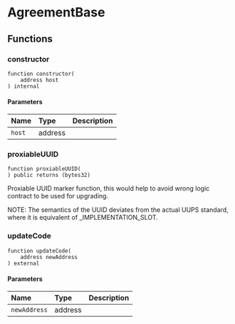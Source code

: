 # AgreementBase

## Functions

### constructor

```solidity
function constructor(
    address host
) internal
```

#### Parameters

| Name | Type | Description |
| :--- | :--- | :---------- |
| `host` | address |  |

### proxiableUUID

```solidity
function proxiableUUID(
) public returns (bytes32)
```

Proxiable UUID marker function, this would help to avoid wrong logic
     contract to be used for upgrading.

NOTE: The semantics of the UUID deviates from the actual UUPS standard,
      where it is equivalent of _IMPLEMENTATION_SLOT.

### updateCode

```solidity
function updateCode(
    address newAddress
) external
```

#### Parameters

| Name | Type | Description |
| :--- | :--- | :---------- |
| `newAddress` | address |  |


